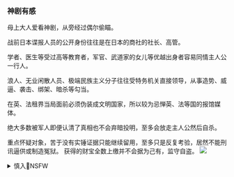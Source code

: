 ### 神剧有感

母上大人爱看神剧，从旁经过偶尔偷瞄。

战前日本谍报人员的公开身份往往是在日本的商社的社长、高管。

学者、医生等受过高等教育者，军官、武道家的女儿等优越出身者容易同情主人公一行人。

浪人、无业闲散人员、极端民族主义分子往往受特务机关直接领导，从事造势、威逼、袭击、绑架、暗杀等勾当。

在英、法租界当局面前必须伪装成文明国家，所以较为忌惮英、法等国的报馆媒体。

绝大多数被军人即便认清了真相也不会弃暗投明，至多会放走主人公然后自杀。

重点怀疑对象，苦于没有实锤证据只能继续留用，至多只是反复考验，居然不能刑讯逼供或制造冤狱。
获得的财宝全数上缴并不会据为己有，监守自盗。
![](https://pbs.twimg.com/media/DB8GMNFVoAETOiD.jpg:orig)

<details><summary>慎入🔞NSFW</summary>

Not Safe For Work
![](https://upload.wikimedia.org/wikipedia/commons/thumb/d/d3/Biohazard_Symbol_Specification.png/210px-Biohazard_Symbol_Specification.png)

<details><summary><b>风险自理Use At Your Own Risk🈲</summary>

### 书店老板畏罪自首:车祸肇事逃逸 曾被恶意炒作(图
http://news.youth.cn/jy/201601/t20160118_7537149.htm

### 要不是书店老板失z，谁还记得香g曾是“j书天堂
https://www.guancha.cn/guanzhong2/2016_01_21_348737.shtml

### 美工程师神秘死亡 h为否认其曾参与相关项目
http://tech.ifeng.com/telecom/detail_2013_02/19/22257375_0.shtml

### h为rzf：mwz被捕前曾想辞职
https://tech.ifeng.com/c/7l3lUpPOBE0

### xg市民团结起来 黑衣人就落荒而逃了
http://news.sina.com.cn/c/2019-11-19/doc-iihnzhfz0239723.shtml

### 江月：zg在建设新的“大东亚g荣圈”吗？
https://www.guancha.cn/JiangYue/2017_12_22_440166.shtml

</details>
</details>
